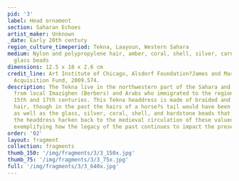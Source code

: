 ```yaml
---
pid: '3'
label: Head ornament
section: Saharan Echoes
artist_maker: Unknown
_date: Early 20th century
region_culture_timeperiod: Tekna, Laayoun, Western Sahara
medium: Nylon and polypropylene hair, amber, coral, shell, silver, carnelian, and
  glass beads
dimensions: 12.5 x 18 x 2.6 cm
credit_line: Art Institute of Chicago, Alsdorf Foundation?James and Marilynn Alsdorf
  Acquisition Fund, 2009.574.
description: The Tekna live in the northwestern part of the Sahara and are descended
  from local Imazighen (Berbers) and Arabs who immigrated to the region between the
  15th and 17th centuries. This Tekna headdress is made of braided and knotted synthetic
  hair, though in the past the hairs of a horse?s tail would have been used. Horses,
  as well as the glass, silver, coral, shell, and hardstone beads that are used to
  the headdress harken back to the medieval circulation of these valued materials,
  exemplifying how the legacy of the past continues to impact the present.
order: '02'
layout: fragment
collection: fragments
thumb_150: '/img/fragments/3/3_150x.jpg'
thumb_75: '/img/fragments/3/3_75x.jpg'
full: '/img/fragments/3/3_640x.jpg'
---
```

